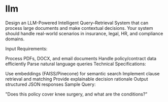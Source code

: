 # llm
Design an LLM-Powered Intelligent Query–Retrieval System that can process large documents and make contextual decisions. Your system should handle real-world scenarios in insurance, legal, HR, and compliance domains.

Input Requirements:

Process PDFs, DOCX, and email documents
Handle policy/contract data efficiently
Parse natural language queries
Technical Specifications:

Use embeddings (FAISS/Pinecone) for semantic search
Implement clause retrieval and matching
Provide explainable decision rationale
Output structured JSON responses
Sample Query:

"Does this policy cover knee surgery, and what are the conditions?"
